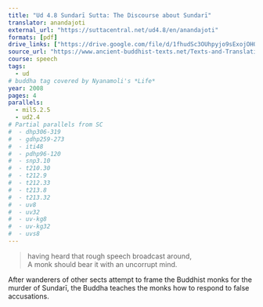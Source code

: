 ```yaml
---
title: "Ud 4.8 Sundarī Sutta: The Discourse about Sundarī"
translator: anandajoti
external_url: "https://suttacentral.net/ud4.8/en/anandajoti"
formats: [pdf]
drive_links: ["https://drive.google.com/file/d/1fhudSc3OUhpyjo9sExojOH0r1g2T52_d/view?usp=drivesdk"]
source_url: "https://www.ancient-buddhist-texts.net/Texts-and-Translations/Udana/4-Meghiyavaggo-08.htm"
course: speech
tags:
  - ud
# buddha tag covered by Nyanamoli's *Life*
year: 2008
pages: 4
parallels:
  - mil5.2.5
  - ud2.4
# Partial parallels from SC
#  - dhp306-319
#  - gdhp259-273
#  - iti48
#  - pdhp96-120
#  - snp3.10
#  - t210.30
#  - t212.9
#  - t212.33
#  - t213.8
#  - t213.32
#  - uv8
#  - uv32
#  - uv-kg8
#  - uv-kg32
#  - uvs8
---
```


> having heard that rough speech broadcast around,  
A monk should bear it with an uncorrupt mind.

After wanderers of other sects attempt to frame the Buddhist monks for the murder of Sundarī, the Buddha teaches the monks how to respond to false accusations.
